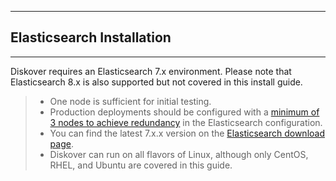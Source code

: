 ___
## Elasticsearch Installation
___

Diskover requires an Elasticsearch 7.x environment. Please note that Elasticsearch 8.x is also supported but not covered in this install guide.
>- One node is sufficient for initial testing.
>- Production deployments should be configured with a [minimum of 3 nodes to achieve redundancy](https://docs.diskoverdata.com/diskover_installation_guide/#elasticsearch-requirements) in the Elasticsearch configuration.
>- You can find the latest 7.x.x version on the [Elasticsearch download page](https://www.elastic.co/downloads/elasticsearch).
>- Diskover can run on all flavors of Linux, although only CentOS, RHEL, and Ubuntu are covered in this guide.
